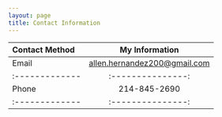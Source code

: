 ```yaml
---
layout: page
title: Contact Information
---
```



|Contact Method| My Information |
|:-------------| :---------------:|
| Email        | allen.hernandez200@gmail.com |
|:-------------| :---------------:|
| Phone        | 214-845-2690   |
|:-------------| :---------------:|  
  
    


